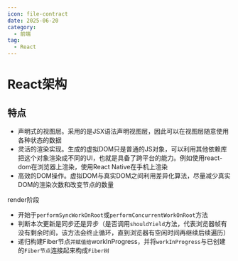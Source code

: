 ```yaml
---
icon: file-contract
date: 2025-06-20
category:
  - 前端
tag:
  - React
---
```


# React架构

## 特点

- 声明式的视图层。采用的是JSX语法声明视图层，因此可以在视图层随意使用各种状态的数据
- 灵活的渲染实现。生成的虚拟DOM只是普通的JS对象，可以利用其他依赖库把这个对象渲染成不同的UI，也就是具备了跨平台的能力。例如使用react-dom在浏览器上渲染，使用React Native在手机上渲染
- 高效的DOM操作。虚拟DOM与真实DOM之间利用差异化算法，尽量减少真实DOM的渲染次数和改变节点的数量





render阶段

- 开始于`performSyncWorkOnRoot`或`performConcurrentWorkOnRoot`方法
- 判断本次更新是同步还是异步（是否调用`shouldYield`方法，代表浏览器帧有没有剩余时间，该方法会终止循环，直到浏览器有空闲时间再继续后续遍历）
- 递归构建Fiber节点`并赋值给`workInProgress，并将`workInProgress`与已创建的`Fiber节点`连接起来构成`Fiber树`















